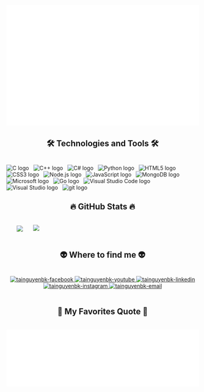 <!-- tainguyenbk -->
<a href="#" target="_blank">
  <img src="svg/tainguyenbk.svg" width="1200" alt="tainguyenbk-official" />
</a>

<h2 align="center">🛠 Technologies and Tools 🛠</h2>
<br>
<!-- https://simpleicons.org/ -->
<span><img src="https://img.shields.io/badge/C-282C34?logo=c&logoColor=A8B9CC" alt="C logo" title="C" height="25" /></span>
&nbsp;  
<span><img src="https://img.shields.io/badge/C++-282C34?logo=cplusplus&logoColor=00599C" alt="C++ logo" title="C++" height="25" /></span>
&nbsp;
<span><img src="https://img.shields.io/badge/Csharp-282C34?logo=csharp&logoColor=239120" alt="C# logo" title="C#" height="25" /></span>
&nbsp;
<span><img src="https://img.shields.io/badge/Python-282C34?logo=python&logoColor=3776AB" alt="Python logo" title="Python" height="25" /></span>
&nbsp;
<span><img src="https://img.shields.io/badge/HTML5-282C34?logo=html5&logoColor=E34F26" alt="HTML5 logo" title="HTML5" height="25" /></span>
&nbsp;
<span><img src="https://img.shields.io/badge/CSS3-282C34?logo=css3&logoColor=1572B6" alt="CSS3 logo" title="CSS3" height="25" /></span>
&nbsp;
<span><img src="https://img.shields.io/badge/Node.js-282C34?logo=node.js&logoColor=00F200" alt="Node.js logo" title="Node.js" height="25" /></span>
&nbsp;
<span><img src="https://img.shields.io/badge/JavaScript-282C34?logo=javaScript&logoColor=F7DF1E" alt="JavaScript logo" title="JavaScript" height="25" /></span>
&nbsp;
<span><img src="https://img.shields.io/badge/MongoDB-282C34?logo=mongodb&logoColor=47A248" alt="MongoDB logo" title="MongoDB" height="25" /></span>
&nbsp;
<span><img src="https://img.shields.io/badge/Microsoft%20SQL%20Server-282C34?logo=microsoft-sql-server&logoColor=CC2927" alt="Microsoft logo" title="TailwindCSS" height="25" /></span>
&nbsp;
<span><img src="https://img.shields.io/badge/Go-282C34?logo=go&logoColor=00ADD8" alt="Go logo" title="Go" height="25" /></span>
&nbsp;
<span><img src="https://img.shields.io/badge/VS%20Code-282C34?logo=visual-studio&logoColor=007ACC" alt="Visual Studio Code logo" title="Visual Studio Code" height="25" /></span>
&nbsp;
<span><img src="https://img.shields.io/badge/Visual%20Studio-282C34?logo=visual-studio&logoColor=5C2D91" alt="Visual Studio logo" title="Visual Studio" height="25" /></span>
&nbsp;
<span><img src="https://img.shields.io/badge/git-282C34?logo=git&logoColor=F05032" alt="git logo" title="git" height="25" /></span>
&nbsp;


<br>
<h2 align="center">🔥 GitHub Stats 🔥</h2>
<!-- https://github.com/anuraghazra/github-readme-stats -->
<br>
<div align=center>
  <a href="#" title="tainguyenbk">
    <img width="315" align="center" src="https://github-readme-stats.vercel.app/api/top-langs/?username=tainguyenbk&hide=c%23,powershell,Mathematica,Ruby,Objective-C,Objective-C%2b%2b,Cuda&title_color=61dafb&text_color=ffffff&icon_color=61dafb&bg_color=20232a&langs_count=8&layout=compact&border_color=61dafb&hide_border=true" />
  </a>
  <a href="#" title="tainguyenbk">
    <img align="right" width="434" src="https://github-readme-stats.vercel.app/api?username=tainguyenbk&show_icons=true&theme=react&border_color=61dafb&hide_border=true" />
  </a>
</div>
<br>

<h2 align="center">👽 Where to find me 👽</h2>
<br>
<!-- https://icons8.com -->
<div align="center">
  <a href="https://facebook.com/nvtai0203" target="blank">
    <img src="https://img.icons8.com/fluency/80/undefined/facebook-new.png" alt="tainguyenbk-facebook" />
  </a>
  <a href="https://www.youtube.com/channel/UC8qzsKAvnvVHsBDTl5VWDAQ" target="blank">
    <img src="https://img.icons8.com/fluency/80/undefined/youtube.png" alt="tainguyenbk-youtube" />
  </a>
  <a href="https://www.linkedin.com/in/tai-nguyenbk" target="blank">
    <img src="https://img.icons8.com/fluency/80/undefined/linkedin.png" alt="tainguyenbk-linkedin" />
  </a>
  <a href="https://www.instagram.com/nvtai0203/" target="blank">
    <img src="https://img.icons8.com/fluency/80/undefined/instagram-new.png" alt="tainguyenbk-instagram" />
  </a>
  <a href="nvtai2399@gmail.com" target="top">
    <img src="https://img.icons8.com/fluency/80/undefined/gmail-new.png" alt="tainguyenbk-email" />
  </a>
</div>

<br>

<h2 align="center">📑 My Favorites Quote 📑</h2>
<br>
<a href="#" target="_blank">
  <img src="svg/tainguyenbk-quotes.svg" width="846" height="150" alt="tainguyen-official" />
</a>

